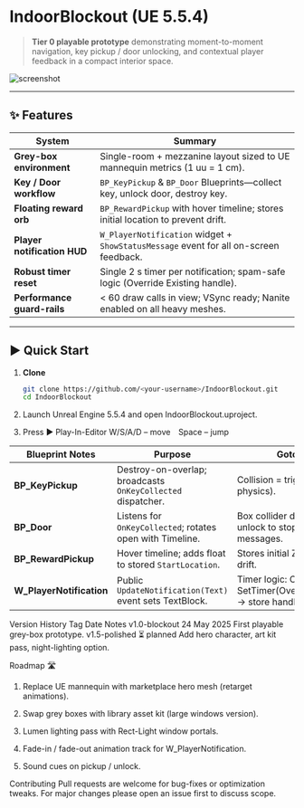 # IndoorBlockout (UE 5.5.4)

> **Tier 0 playable prototype** demonstrating moment-to-moment navigation, key pickup / door unlocking, and contextual player feedback in a compact interior space.

![screenshot](Docs/Images/cover.jpg) <!-- optional—add your own -->

---

## ✨ Features
| System              | Summary                                                                                |
|---------------------|----------------------------------------------------------------------------------------|
| **Grey-box environment**     | Single-room + mezzanine layout sized to UE mannequin metrics (1 uu = 1 cm).             |
| **Key / Door workflow**      | `BP_KeyPickup` & `BP_Door` Blueprints—collect key, unlock door, destroy key.          |
| **Floating reward orb**       | `BP_RewardPickup` with hover timeline; stores initial location to prevent drift.     |
| **Player notification HUD**   | `W_PlayerNotification` widget + `ShowStatusMessage` event for all on-screen feedback.|
| **Robust timer reset**        | Single 2 s timer per notification; spam-safe logic (Override Existing handle).       |
| **Performance guard-rails**   | < 60 draw calls in view; VSync ready; Nanite enabled on all heavy meshes.           |

---

## ▶️ Quick Start

1. **Clone**  
   ```bash
   git clone https://github.com/<your-username>/IndoorBlockout.git
   cd IndoorBlockout

2. Launch Unreal Engine 5.5.4 and open IndoorBlockout.uproject.

3. Press ▶ Play-In-Editor
	W/S/A/D – move Space – jump

| Blueprint Notes           | Purpose                                                     | Gotchas                                                         |
| ------------------------- | ----------------------------------------------------------- | --------------------------------------------------------------- |
| **BP\_KeyPickup**         | Destroy-on-overlap; broadcasts `OnKeyCollected` dispatcher. | Collision = trigger only (no physics).                          |
| **BP\_Door**              | Listens for `OnKeyCollected`; rotates open with Timeline.   | Box collider disabled post-unlock to stop spam messages.        |
| **BP\_RewardPickup**      | Hover timeline; adds float to stored `StartLocation`.       | Stores initial Z so it doesn’t drift.                           |
| **W\_PlayerNotification** | Public `UpdateNotification(Text)` event sets TextBlock.     | Timer logic: Clear → SetTimer(OverrideExisting) → store handle. |


Version History
Tag	Date	Notes
v1.0-blockout	24 May 2025	First playable grey-box prototype.
v1.5-polished	⏳ planned	Add hero character, art kit pass, night-lighting option.


Roadmap 🛣️
1. Replace UE mannequin with marketplace hero mesh (retarget animations).

2. Swap grey boxes with library asset kit (large windows version).

3. Lumen lighting pass with Rect-Light window portals.

4. Fade-in / fade-out animation track for W_PlayerNotification.

5. Sound cues on pickup / unlock.

Contributing
Pull requests are welcome for bug-fixes or optimization tweaks.
For major changes please open an issue first to discuss scope.

